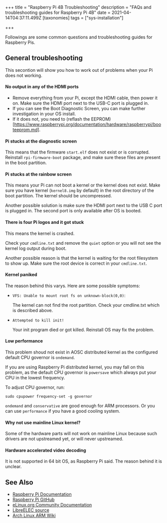 +++
title = "Raspberry Pi 4B Troubleshooting"
description = "FAQs and troubleshooting guides for Raspberry Pi 4B"
date = 2021-04-14T04:37:11.499Z
[taxonomies]
tags = ["sys-installation"]

+++

Followings are some common questions and troubleshooting guides for Raspberry Pis.


General troubleshooting
------

This secontion will show you how to work out of problems when your Pi does not working.

#### No output in any of the HDMI ports

- Remove everything from your Pi, except the HDMI cable, then power it on. Make sure the HDMI port next to the USB-C port is plugged in.
- If you can see the Boot Diagnostic Screen, you can make further investigation in your OS install.
- If it does not, you need to (reflash the EEPROM)[https://www.raspberrypi.org/documentation/hardware/raspberrypi/booteeprom.md].

#### Pi stucks at the diagnostic screen

This means that the firmware `start.elf` does not exist or is corrupted. Reinstall `rpi-firmware-boot` package, and make sure these files are present in the boot partition.

#### Pi stucks at the rainbow screen

This means your Pi can not boot a kernel or the kernel does not exist. Make sure you have kernel (`kernel8.img` by default) in the root directory of the boot partition. The kernel should be uncompressed.

Another possible solution is make sure the HDMI port next to the USB C port is plugged in. The second port is only available after OS is booted.

#### There is four Pi logos and it got stuck

This means the kernel is crashed.

Check your `cmdline.txt` and remove the `quiet` option or you will not see the kernel log output during boot.

Another possible reason is that the kernel is waiting for the root filesystem to show up. Make sure the root device is correct in your `cmdline.txt`.

#### Kernel paniked

The reason behind this varys. Here are some possible symptoms:

- `VFS: Unable to mount root fs on unknown-block(0,0)`:
  
  The kernel can not find the root partition. Check your cmdline.txt which is described above.

- `Attempted to kill init!`
  
  Your init program died or got killed. Reinstall OS may fix the problem.

#### Low performance

This problem shoud not exist in AOSC distributed kernel as the configured default CPU governor is `ondemand`.

If you are using Raspberry Pi distributed kernel, you may fall on this problem, as the default CPU governor is `powersave` which always put your CPU in the lowest frequency.

To adjust CPU governor, run:

```
sudo cpupower frequency-set -g governor
```

`ondemand` and `conservative` are good enough for ARM processors. Or you can use `performance` if you have a good cooling system.

#### Why not use mainline Linux kernel?

Some of the hardware parts will not work on mainline Linux because such drivers are not upstreamed yet, or will never upstreamed.

#### Hardware accelerated video decoding

It is not supported in 64 bit OS, as Raspberry Pi said. The reason behind it is unclear.

See Also
------

- [Raspberry Pi Documentation](https://www.raspberrypi.org/documentation/)
- [Raspberry Pi GitHub](https://github.com/raspberrypi/)
- [eLinux.org Community Documentation](https://elinux.org/RPi_Hub)
- [LibreELEC source](https://github.com/LibreELEC/LibreELEC.tv)
- [Arch Linux ARM Wiki](https://archlinuxarm.org/wiki/Raspberry_Pi)
